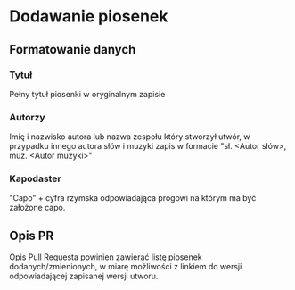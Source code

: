 # Dodawanie piosenek

## Formatowanie danych

### Tytuł

  Pełny tytuł piosenki w oryginalnym zapisie

### Autorzy

  Imię i nazwisko autora lub nazwa zespołu który stworzył utwór, w przypadku innego autora słów i muzyki zapis w formacie "sł. \<Autor słów>, muz. \<Autor muzyki>"
  
### Kapodaster

  "Capo" + cyfra rzymska odpowiadająca progowi na którym ma być założone capo.

## Opis PR

  Opis Pull Requesta powinien zawierać listę piosenek dodanych/zmienionych, w miarę możliwości z linkiem do wersji odpowiadającej zapisanej wersji utworu.
  